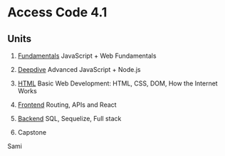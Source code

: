 # <b>Access Code 4.1</b>

## Units

1. [Fundamentals](units/fundamentals/README.md)
   JavaScript + Web Fundamentals

2. [Deepdive](units/deepdive/README.md)
   Advanced JavaScript + Node.js

3. [HTML](units/html/README.md)
   Basic Web Development: HTML, CSS, DOM, How the Internet Works

4. [Frontend](units/react/README.md)
   Routing, APIs and React

5. [Backend](units/backend/README.md)
   SQL, Sequelize, Full stack

6. Capstone

Sami
